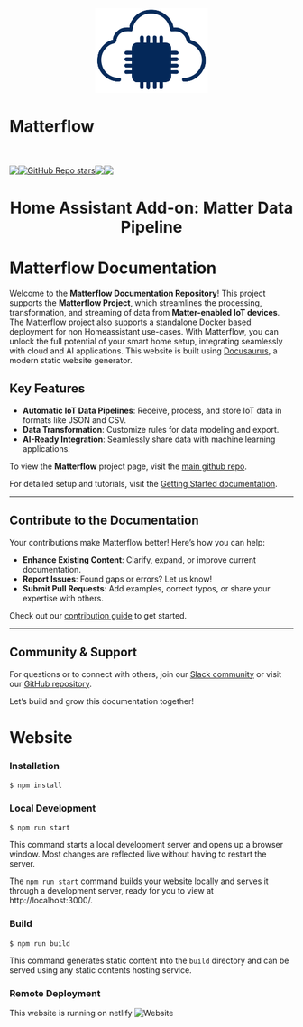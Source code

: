 <div align="center">
    <a href="https://github.com/MatterCoder/Matterflow">
        <img width="200" height="150" src="/static/img/logo.png">
    </a>
    <div style="display: flex;"><h1>Matterflow</h1></div>
    <br>
    <br>
    <div style="display: flex;">
        <a href="https://github.com/MatterCoder/Matterflow/releases">
            <img src="https://img.shields.io/github/release/MatterCoder/Matterflow.svg">
        </a>
        <a href="https://github.com/MatterCoder/Matterflow/stargazers">
            <img alt="GitHub Repo stars" src="https://img.shields.io/github/stars/Mattercoder/Matterflow">
        </a>
        <a href="https://matterflow.slack.com">
            <img src="https://img.shields.io/badge/Slack-channel-red?logo=slack">
        </a>
        <a href="https://matterflow.cloud">
        <img src="https://img.shields.io/badge/Docusaurus-3ECC5F?logo=docusaurus&logoColor=fff"/>    
        </a>           
    </div>
    <h1>Home Assistant Add-on: Matter Data Pipeline</h1>
</div>

# Matterflow Documentation

Welcome to the **Matterflow Documentation Repository**! This project supports the **Matterflow Project**, which streamlines the processing, transformation, and streaming of data from **Matter-enabled IoT devices**. The Matterflow project also supports a standalone Docker based deployment for non Homeassistant use-cases. With Matterflow, you can unlock the full potential of your smart home setup, integrating seamlessly with cloud and AI applications. This website is built using [Docusaurus](https://docusaurus.io/), a modern static website generator.

## Key Features

- **Automatic IoT Data Pipelines**: Receive, process, and store IoT data in formats like JSON and CSV.
- **Data Transformation**: Customize rules for data modeling and export.
- **AI-Ready Integration**: Seamlessly share data with machine learning applications.

To view the **Matterflow** project page, visit the [main github repo](https://github.com/MatterCoder/matterflow).


For detailed setup and tutorials, visit the [Getting Started documentation](https://matterflow.cloud/docs/intro).

---

## Contribute to the Documentation

Your contributions make Matterflow better! Here’s how you can help:

- **Enhance Existing Content**: Clarify, expand, or improve current documentation.
- **Report Issues**: Found gaps or errors? Let us know!
- **Submit Pull Requests**: Add examples, correct typos, or share your expertise with others.

Check out our [contribution guide](https://github.com/MatterCoder/Matterflow/blob/main/CONTRIBUTING.md) to get started.

---

## Community & Support

For questions or to connect with others, join our [Slack community](https://matterflow.slack.com) or visit our [GitHub repository](https://github.com/MatterCoder/addon-matterflow).

Let’s build and grow this documentation together!

# Website


### Installation

```
$ npm install
```

### Local Development

```
$ npm run start
```

This command starts a local development server and opens up a browser window. Most changes are reflected live without having to restart the server.

The `npm run start` command builds your website locally and serves it through a development server, ready for you to view at http://localhost:3000/.

### Build

```
$ npm run build
```

This command generates static content into the `build` directory and can be served using any static contents hosting service.

### Remote Deployment

This website is running on netlify 
![Website](https://img.shields.io/website?url=https%3A%2F%2Fmatterflow.cloud)